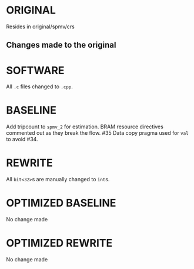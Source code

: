 # ORIGINAL
Resides in original/spmv/crs

## Changes made to the original

# SOFTWARE
All `.c` files changed to `.cpp`.

# BASELINE
Add tripcount to `spmv_2` for estimation.
BRAM resource directives commented out as they break the flow. #35
Data copy pragma used for `val` to avoid #34.

# REWRITE
All `bit<32>`s are manually changed to `int`s.

# OPTIMIZED BASELINE
No change made

# OPTIMIZED REWRITE
No change made
